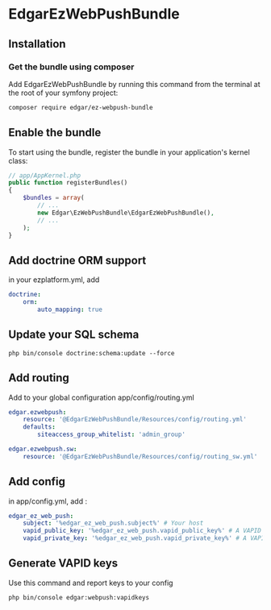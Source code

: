 # EdgarEzWebPushBundle

## Installation

### Get the bundle using composer

Add EdgarEzWebPushBundle by running this command from the terminal at the root of
your symfony project:

```bash
composer require edgar/ez-webpush-bundle
```

## Enable the bundle

To start using the bundle, register the bundle in your application's kernel class:

```php
// app/AppKernel.php
public function registerBundles()
{
    $bundles = array(
        // ...
        new Edgar\EzWebPushBundle\EdgarEzWebPushBundle(),
        // ...
    );
}
```

## Add doctrine ORM support

in your ezplatform.yml, add

```yaml
doctrine:
    orm:
        auto_mapping: true
```

## Update your SQL schema

```
php bin/console doctrine:schema:update --force
```

## Add routing

Add to your global configuration app/config/routing.yml

```yaml
edgar.ezwebpush:
    resource: '@EdgarEzWebPushBundle/Resources/config/routing.yml'
    defaults:
        siteaccess_group_whitelist: 'admin_group'

edgar.ezwebpush.sw:
    resource: '@EdgarEzWebPushBundle/Resources/config/routing_sw.yml'    
```

## Add config

in app/config.yml, add :

```yaml
edgar_ez_web_push:
    subject: '%edgar_ez_web_push.subject%' # Your host
    vapid_public_key: '%edgar_ez_web_push.vapid_public_key%' # A VAPID public key
    vapid_private_key: '%edgar_ez_web_push.vapid_private_key%' # A VAPID private key
```

## Generate VAPID keys

Use this command and report keys to your config

```
php bin/console edgar:webpush:vapidkeys
```
